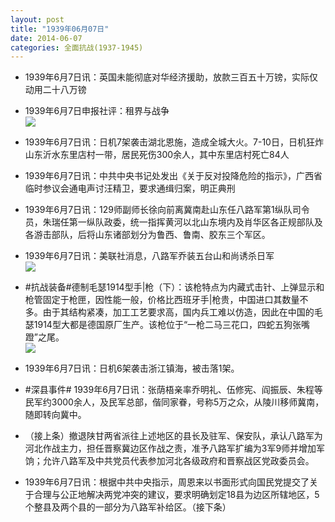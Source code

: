 ```yaml
---
layout: post
title: "1939年06月07日"
date: 2014-06-07
categories: 全面抗战(1937-1945)
---
```


<meta name="referrer" content="no-referrer" />

- 1939年6月7日讯：英国未能彻底对华经济援助，放款三百五十万镑，实际仅动用二十八万镑 

- 1939年6月7日申报社评：租界与战争 <br/><img src="https://ww2.sinaimg.cn/large/aca367d8jw1eh5umov1hqj20k60xl7jy.jpg" />

- 1939年6月7日讯：日机7架袭击湖北恩施，造成全城大火。7-10日，日机狂炸山东沂水东里店村一带，居民死伤300余人，其中东里店村死亡84人 

- 1939年6月7日讯：中共中央书记处发出《关于反对投降危险的指示》，广西省临时参议会通电声讨汪精卫，要求通缉归案，明正典刑 

- 1939年6月7日讯：129师副师长徐向前离冀南赴山东任八路军第1纵队司令员，朱瑞任第一纵队政委，统一指挥黄河以北山东境内及肖华区各正规部队及各游击部队，后将山东诸部划分为鲁西、鲁南、胶东三个军区。 

- 1939年6月7日讯：美联社消息，八路军乔装五台山和尚诱杀日军 <br/><img src="https://ww1.sinaimg.cn/large/aca367d8jw1eh5da0yn0cj205105vq39.jpg" />

- #抗战装备#德制毛瑟1914型手|枪（下）：该枪特点为内藏式击针、上弹显示和枪管固定于枪匣，因性能一般，价格比西班牙手|枪贵，中国进口其数量不多。由于其结构紧凑，加工工艺要求高，国内兵工难以仿造，因此在中国的毛瑟1914型大都是德国原厂生产。该枪位于“一枪二马三花口，四蛇五狗张嘴蹬”之尾。 <br/><img src="https://ww1.sinaimg.cn/large/aca367d8jw1eh5bjx64n1j208a0ordip.jpg" />

- 1939年6月7日讯：日机6架袭击浙江镇海，被击落1架。 

- #深县事件# 1939年6月7日讯：张荫梧亲率乔明礼、伍修宪、阎振辰、朱程等民军约3000余人，及民军总部，偕同家眷，号称5万之众，从陵川移师冀南，随即转向冀中。 

- （接上条）撤退陕甘两省派往上述地区的县长及驻军、保安队，承认八路军为河北作战主力，担任晋察冀边区作战之责，准予八路军扩编为3军9师并增加军饷；允许八路军及中共党员代表参加河北各级政府和晋察战区党政委员会。 

- 1939年6月7日讯：根据中共中央指示，周恩来以书面形式向国民党提交了关于合理与公正地解决两党冲突的建议，要求明确划定18县为边区所辖地区，5个整县及两个县的一部分为八路军补给区。（接下条） 

